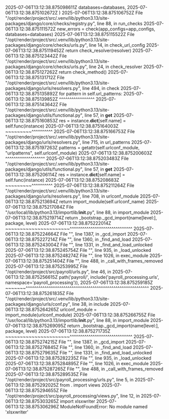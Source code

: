2025-07-06T13:12:38.875098611Z         databases=databases,
2025-07-06T13:12:38.875102672Z     )
2025-07-06T13:12:38.875106752Z   File "/opt/render/project/src/.venv/lib/python3.13/site-packages/django/core/checks/registry.py", line 88, in run_checks
2025-07-06T13:12:38.875111572Z     new_errors = check(app_configs=app_configs, databases=databases)
2025-07-06T13:12:38.875115522Z   File "/opt/render/project/src/.venv/lib/python3.13/site-packages/django/core/checks/urls.py", line 14, in check_url_config
2025-07-06T13:12:38.875119452Z     return check_resolver(resolver)
2025-07-06T13:12:38.875123442Z   File "/opt/render/project/src/.venv/lib/python3.13/site-packages/django/core/checks/urls.py", line 24, in check_resolver
2025-07-06T13:12:38.875127262Z     return check_method()
2025-07-06T13:12:38.875131712Z   File "/opt/render/project/src/.venv/lib/python3.13/site-packages/django/urls/resolvers.py", line 494, in check
2025-07-06T13:12:38.875135892Z     for pattern in self.url_patterns:
2025-07-06T13:12:38.875139852Z                    ^^^^^^^^^^^^^^^^^
2025-07-06T13:12:38.875143642Z   File "/opt/render/project/src/.venv/lib/python3.13/site-packages/django/utils/functional.py", line 57, in __get__
2025-07-06T13:12:38.875160853Z     res = instance.__dict__[self.name] = self.func(instance)
2025-07-06T13:12:38.875164003Z                                          ~~~~~~~~~^^^^^^^^^^
2025-07-06T13:12:38.875166753Z   File "/opt/render/project/src/.venv/lib/python3.13/site-packages/django/urls/resolvers.py", line 715, in url_patterns
2025-07-06T13:12:38.875197263Z     patterns = getattr(self.urlconf_module, "urlpatterns", self.urlconf_module)
2025-07-06T13:12:38.875200603Z                        ^^^^^^^^^^^^^^^^^^^
2025-07-06T13:12:38.875203483Z   File "/opt/render/project/src/.venv/lib/python3.13/site-packages/django/utils/functional.py", line 57, in __get__
2025-07-06T13:12:38.875206114Z     res = instance.__dict__[self.name] = self.func(instance)
2025-07-06T13:12:38.875208683Z                                          ~~~~~~~~~^^^^^^^^^^
2025-07-06T13:12:38.875211264Z   File "/opt/render/project/src/.venv/lib/python3.13/site-packages/django/urls/resolvers.py", line 708, in urlconf_module
2025-07-06T13:12:38.875213694Z     return import_module(self.urlconf_name)
2025-07-06T13:12:38.875217084Z   File "/usr/local/lib/python3.13/importlib/__init__.py", line 88, in import_module
2025-07-06T13:12:38.875219714Z     return _bootstrap._gcd_import(name[level:], package, level)
2025-07-06T13:12:38.875222014Z            ~~~~~~~~~~~~~~~~~~~~~~^^^^^^^^^^^^^^^^^^^^^^^^^^^^^^
2025-07-06T13:12:38.875224664Z   File "<frozen importlib._bootstrap>", line 1387, in _gcd_import
2025-07-06T13:12:38.875227214Z   File "<frozen importlib._bootstrap>", line 1360, in _find_and_load
2025-07-06T13:12:38.875243004Z   File "<frozen importlib._bootstrap>", line 1331, in _find_and_load_unlocked
2025-07-06T13:12:38.875245754Z   File "<frozen importlib._bootstrap>", line 935, in _load_unlocked
2025-07-06T13:12:38.875248274Z   File "<frozen importlib._bootstrap_external>", line 1026, in exec_module
2025-07-06T13:12:38.875251404Z   File "<frozen importlib._bootstrap>", line 488, in _call_with_frames_removed
2025-07-06T13:12:38.875253995Z   File "/opt/render/project/src/payroll/urls.py", line 46, in <module>
2025-07-06T13:12:38.875256615Z     path('payroll/', include('payroll_processing.urls', namespace='payroll_processing')),
2025-07-06T13:12:38.875259185Z                      ~~~~~~~^^^^^^^^^^^^^^^^^^^^^^^^^^^^^^^^^^^^^^^^^^^^^^^^^^^^^^^^^^^
2025-07-06T13:12:38.875261835Z   File "/opt/render/project/src/.venv/lib/python3.13/site-packages/django/urls/conf.py", line 38, in include
2025-07-06T13:12:38.875264265Z     urlconf_module = import_module(urlconf_module)
2025-07-06T13:12:38.875266755Z   File "/usr/local/lib/python3.13/importlib/__init__.py", line 88, in import_module
2025-07-06T13:12:38.875269095Z     return _bootstrap._gcd_import(name[level:], package, level)
2025-07-06T13:12:38.875271735Z            ~~~~~~~~~~~~~~~~~~~~~~^^^^^^^^^^^^^^^^^^^^^^^^^^^^^^
2025-07-06T13:12:38.875274215Z   File "<frozen importlib._bootstrap>", line 1387, in _gcd_import
2025-07-06T13:12:38.875276845Z   File "<frozen importlib._bootstrap>", line 1360, in _find_and_load
2025-07-06T13:12:38.875279635Z   File "<frozen importlib._bootstrap>", line 1331, in _find_and_load_unlocked
2025-07-06T13:12:38.875282235Z   File "<frozen importlib._bootstrap>", line 935, in _load_unlocked
2025-07-06T13:12:38.875284895Z   File "<frozen importlib._bootstrap_external>", line 1026, in exec_module
2025-07-06T13:12:38.875287265Z   File "<frozen importlib._bootstrap>", line 488, in _call_with_frames_removed
2025-07-06T13:12:38.875289535Z   File "/opt/render/project/src/payroll_processing/urls.py", line 5, in <module>
2025-07-06T13:12:38.875292025Z     from . import views
2025-07-06T13:12:38.875294655Z   File "/opt/render/project/src/payroll_processing/views.py", line 12, in <module>
2025-07-06T13:12:38.875303265Z     import xlsxwriter
2025-07-06T13:12:38.875306296Z ModuleNotFoundError: No module named 'xlsxwriter'